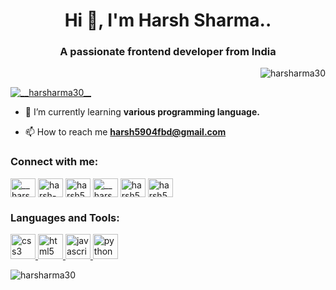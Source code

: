 <h1 align="center">Hi 👋, I'm Harsh Sharma..</h1>
<h3 align="center">A passionate frontend developer from India</h3>

<p align="right"> <img src="https://cdn.dribbble.com/users/1162077/screenshots/3848914/programmer.gif" alt="harsharma30" /> </p>

<p align="left"> <a href="https://twitter.com/__harsharma30__" target="blank"><img src="https://img.shields.io/twitter/follow/__harsharma30__?logo=twitter&style=for-the-badge" alt="__harsharma30__" /></a> </p>

- 🌱 I’m currently learning **various programming language.**

- 📫 How to reach me **harsh5904fbd@gmail.com**

<h3 align="left">Connect with me:</h3>
<p align="left">
<a href="https://twitter.com/__harsharma30__" target="blank"><img align="center" src="https://www.edigitalagency.com.au/wp-content/uploads/Twitter-logo-png.png" alt="__harsharma30__" height="30" width="40" /></a>
<a href="https://linkedin.com/in/harsh-sharma30" target="blank"><img align="center" src="https://cdn-icons-png.flaticon.com/512/174/174857.png" alt="harsh-sharma30" height="30" width="40" /></a>
<a href="https://stackoverflow.com/users/harsh5904fbd" target="blank"><img align="center" src="https://upload.wikimedia.org/wikipedia/commons/thumb/e/ef/Stack_Overflow_icon.svg/768px-Stack_Overflow_icon.svg.png" alt="harsh5904fbd" height="30" width="40" /></a>
<a href="https://instagram.com/__harsharma30__" target="blank"><img align="center" src="https://upload.wikimedia.org/wikipedia/commons/thumb/e/e7/Instagram_logo_2016.svg/2048px-Instagram_logo_2016.svg.png" alt="__harsharma30__" height="30" width="40" /></a>
<a href="https://www.hackerrank.com/harsh5904fbd" target="blank"><img align="center" src="https://encrypted-tbn0.gstatic.com/images?q=tbn:ANd9GcRNPwFE-CgNd8TRWnp1WYBYHkLbZSMdIG4olQ&usqp=CAU" alt="harsh5904fbd" height="30" width="40" /></a>
<a href="https://www.hackerearth.com/harsh5904fbd" target="blank"><img align="center" src="https://upload.wikimedia.org/wikipedia/commons/e/e8/HackerEarth_logo.png" alt="harsh5904fbd" height="30" width="40" /></a>
</p>

<h3 align="left">Languages and Tools:</h3>
<p align="left"> <a href="https://www.w3schools.com/css/" target="_blank" rel="noreferrer"> <img src="https://upload.wikimedia.org/wikipedia/commons/thumb/d/d5/CSS3_logo_and_wordmark.svg/1452px-CSS3_logo_and_wordmark.svg.png" alt="css3" width="40" height="40"/> </a> <a href="https://www.w3.org/html/" target="_blank" rel="noreferrer"> <img src="https://cdn.pixabay.com/photo/2017/08/05/11/16/logo-2582748_1280.png" alt="html5" width="40" height="40"/> </a> <a href="https://developer.mozilla.org/en-US/docs/Web/JavaScript" target="_blank" rel="noreferrer"> <img src="https://i0.wp.com/blogs.embarcadero.com/wp-content/uploads/2020/08/JavaScript-logo.png?ssl=1" alt="javascript" width="40" height="40"/> </a> <a href="https://www.python.org" target="_blank" rel="noreferrer"> <img src="https://qph.cf2.quoracdn.net/main-qimg-28cadbd02699c25a88e5c78d73c7babc" alt="python" width="40" height="40"/> </a> </p>

<p><img align="center" src="https://github-readme-streak-stats.herokuapp.com/?user=harsharma30&" alt="harsharma30" /></p>

<!---
harsharma30/harsharma30 is a ✨ special ✨ repository because its `README.md` (this file) appears on your GitHub profile.
You can click the Preview link to take a look at your changes.
--->
